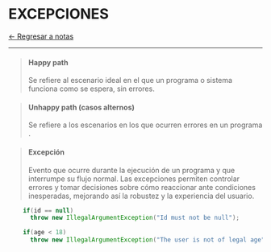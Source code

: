 # EXCEPCIONES

[← Regresar a notas](../../README.md) <br>

---

> #### Happy path
> Se refiere al escenario ideal en el que un programa o sistema funciona como se espera, sin errores.

> #### Unhappy path (casos alternos)
> Se refiere a los escenarios en los que ocurren errores en un programa .

> #### Excepción
> Evento que ocurre durante la ejecución de un programa y que interrumpe su flujo normal.
> Las excepciones permiten controlar errores y tomar decisiones sobre cómo reaccionar ante condiciones inesperadas, mejorando así la robustez y la experiencia del usuario.

```java
    if(id == null)
      throw new IllegalArgumentException("Id must not be null");
```

```java
    if(age < 18)
      throw new IllegalArgumentException("The user is not of legal age");
```